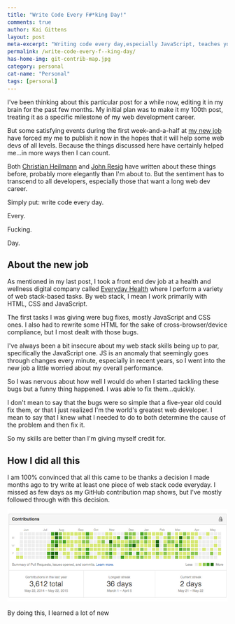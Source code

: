```yaml
---
title: "Write Code Every F#*king Day!"
comments: true
author: Kai Gittens
layout: post
meta-excerpt: "Writing code every day,especially JavaScript, teaches you to solve problems: the KEY skill-set needed to be a web developer."
permalink: /write-code-every-f--king-day/
has-home-img: git-contrib-map.jpg
category: personal
cat-name: "Personal"
tags: [personal]
---
```

I've been thinking about this particular post for a while now, editing it in my brain for the past few months. My initial plan was to make it my 100th post, treating it as a specific milestone of my web development career.

But some satisfying events during the first week-and-a-half at [my new job](/revlon/ "Read about kaidez leaving Revlon") have forced my me to publish it now in the hopes that it will help some web devs of all levels. Because the things discussed here have certainly helped me...in more ways then I can count.

Both [Christian Heilmann](http://christianheilmann.com/2013/05/10/justcode/ "Read '#JUSTCODE' by Christian Heilmann") and [John Resig](http://ejohn.org/blog/write-code-every-day/ "Read 'Write Code Every Day' by John Resig") have written about these things before, probably more elegantly than I'm about to. But the sentiment has to transcend to all developers, especially those that want a long web dev career.

Simply put: write code every day.

Every.

Fucking.

Day.

## About the new job
As mentioned in my last post, I took a front end dev job at a health and wellness digital company called [Everyday Health](http://www.everydayhealth.com/ "Visit Everyday Health") where I perform a variety of web stack-based tasks. By web stack, I mean I work primarily with HTML, CSS and JavaScript.

The first tasks I was giving were bug fixes, mostly JavaScript and CSS ones. I also had to rewrite some HTML for the sake of cross-browser/device compliance, but I most dealt with those bugs. 

I've always been a bit insecure about my web stack skills being up to par, specifically the JavaScript one. JS is an anomaly that seemingly goes through changes every minute, especially in recent years, so I went into the new job a little worried about my overall performance.

So I was nervous about how well I would do when I started tackling these bugs but a funny thing happened. I was able to fix them...quickly.

I don't mean to say that the bugs were so simple that a five-year old could fix them, or that I just realized I'm the world's greatest web developer. I mean to say that I knew what I needed to do to both determine the cause of the problem and then fix it.

So my skills are better than I'm giving myself credit for.

## How I did all this

I am 100% convinced that all this came to be thanks a decision I made months ago to try write at least one piece of web stack code everyday. I missed as few days as my GitHub contribution map shows, but I've mostly followed through with this decision.

<img src="/img/git-contrib-map.jpg" class="imgBorderMaxWidth" alt="kaidez GitHub Contribution Map" />

By doing this, I learned a lot of new